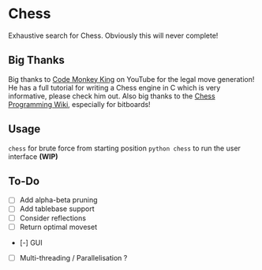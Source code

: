 # Chess
Exhaustive search for Chess. Obviously this will never complete!

## Big Thanks
Big thanks to [Code Monkey King](https://www.youtube.com/@MaksimKorzh_aka_CodeMonkeyKing) on YouTube for the legal move generation! He has a full tutorial for writing a Chess engine in C which is very informative, please check him out. Also big thanks to the [Chess Programming Wiki](https://www.chessprogramming.org/Bitboards), especially for bitboards!

## Usage
`chess` for brute force from starting position
`python chess` to run the user interface **(WIP)**

## To-Do
- [ ] Add alpha-beta pruning
- [ ] Add tablebase support
- [ ] Consider reflections
- [ ] Return optimal moveset
- [-] GUI
- [ ] Multi-threading / Parallelisation ?
